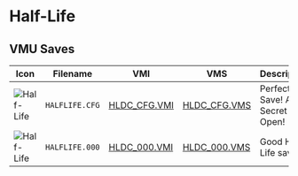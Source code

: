 # Half-Life

## VMU Saves

| Icon | Filename | VMI | VMS | Description |
|------|----------|-----|-----|-------------|
| ![Half-Life](../icons/HALFLIFE.CFG.GIF) | `HALFLIFE.CFG` | [HLDC_CFG.VMI](HLDC_CFG.VMI) | [HLDC_CFG.VMS](HLDC_CFG.VMS) | Perfect Save! All Secret Open!
| ![Half-Life](../icons/HALFLIFE.000.GIF) | `HALFLIFE.000` | [HLDC_000.VMI](HLDC_000.VMI) | [HLDC_000.VMS](HLDC_000.VMS) | Good Half-Life save!
